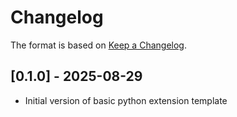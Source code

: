 # Changelog

The format is based on [Keep a Changelog](https://keepachangelog.com/en/1.0.0/).


## [0.1.0] - 2025-08-29
- Initial version of basic python extension template
